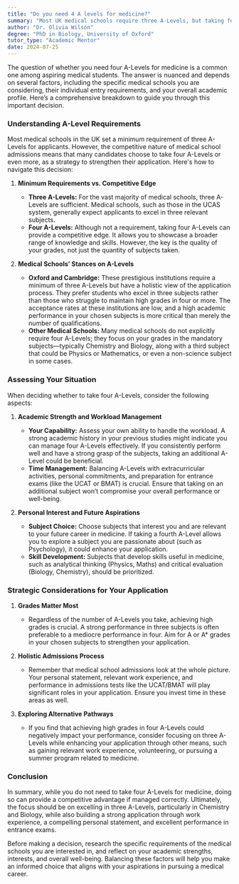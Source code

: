 ```yaml
---
title: "Do you need 4 A levels for medicine?"
summary: "Most UK medical schools require three A-Levels, but taking four can enhance your application due to competitive admissions."
author: "Dr. Olivia Wilson"
degree: "PhD in Biology, University of Oxford"
tutor_type: "Academic Mentor"
date: 2024-07-25
---
```


The question of whether you need four A-Levels for medicine is a common one among aspiring medical students. The answer is nuanced and depends on several factors, including the specific medical schools you are considering, their individual entry requirements, and your overall academic profile. Here’s a comprehensive breakdown to guide you through this important decision.

### **Understanding A-Level Requirements**

Most medical schools in the UK set a minimum requirement of three A-Levels for applicants. However, the competitive nature of medical school admissions means that many candidates choose to take four A-Levels or even more, as a strategy to strengthen their application. Here's how to navigate this decision:

1. **Minimum Requirements vs. Competitive Edge**
   - **Three A-Levels:** For the vast majority of medical schools, three A-Levels are sufficient. Medical schools, such as those in the UCAS system, generally expect applicants to excel in three relevant subjects. 
   - **Four A-Levels:** Although not a requirement, taking four A-Levels can provide a competitive edge. It allows you to showcase a broader range of knowledge and skills. However, the key is the quality of your grades, not just the quantity of subjects taken.

2. **Medical Schools’ Stances on A-Levels**
   - **Oxford and Cambridge:** These prestigious institutions require a minimum of three A-Levels but have a holistic view of the application process. They prefer students who excel in three subjects rather than those who struggle to maintain high grades in four or more. The acceptance rates at these institutions are low, and a high academic performance in your chosen subjects is more critical than merely the number of qualifications.
   - **Other Medical Schools:** Many medical schools do not explicitly require four A-Levels; they focus on your grades in the mandatory subjects—typically Chemistry and Biology, along with a third subject that could be Physics or Mathematics, or even a non-science subject in some cases.

### **Assessing Your Situation**

When deciding whether to take four A-Levels, consider the following aspects:

1. **Academic Strength and Workload Management**
   - **Your Capability:** Assess your own ability to handle the workload. A strong academic history in your previous studies might indicate you can manage four A-Levels effectively. If you consistently perform well and have a strong grasp of the subjects, taking an additional A-Level could be beneficial.
   - **Time Management:** Balancing A-Levels with extracurricular activities, personal commitments, and preparation for entrance exams (like the UCAT or BMAT) is crucial. Ensure that taking on an additional subject won’t compromise your overall performance or well-being.

2. **Personal Interest and Future Aspirations**
   - **Subject Choice:** Choose subjects that interest you and are relevant to your future career in medicine. If taking a fourth A-Level allows you to explore a subject you are passionate about (such as Psychology), it could enhance your application. 
   - **Skill Development:** Subjects that develop skills useful in medicine, such as analytical thinking (Physics, Maths) and critical evaluation (Biology, Chemistry), should be prioritized. 

### **Strategic Considerations for Your Application**

1. **Grades Matter Most**
   - Regardless of the number of A-Levels you take, achieving high grades is crucial. A strong performance in three subjects is often preferable to a mediocre performance in four. Aim for A or A* grades in your chosen subjects to strengthen your application.

2. **Holistic Admissions Process**
   - Remember that medical school admissions look at the whole picture. Your personal statement, relevant work experience, and performance in admissions tests like the UCAT/BMAT will play significant roles in your application. Ensure you invest time in these areas as well.

3. **Exploring Alternative Pathways**
   - If you find that achieving high grades in four A-Levels could negatively impact your performance, consider focusing on three A-Levels while enhancing your application through other means, such as gaining relevant work experience, volunteering, or pursuing a summer program related to medicine.

### **Conclusion**

In summary, while you do not need to take four A-Levels for medicine, doing so can provide a competitive advantage if managed correctly. Ultimately, the focus should be on excelling in three A-Levels, particularly in Chemistry and Biology, while also building a strong application through work experience, a compelling personal statement, and excellent performance in entrance exams.

Before making a decision, research the specific requirements of the medical schools you are interested in, and reflect on your academic strengths, interests, and overall well-being. Balancing these factors will help you make an informed choice that aligns with your aspirations in pursuing a medical career.
    